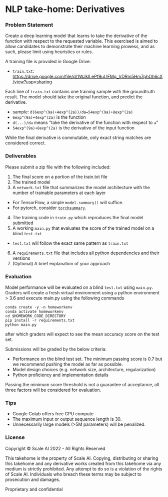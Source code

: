 # NLP take-home: Derivatives

### Problem Statement

Create a deep learning model that learns to take the derivative of the function with respect to the requested variable. 
This exercised is aimed to allow candidates to demonstrate their machine learning prowess, and as such, please limit
using heuristics or rules.

A training file is provided in Google Drive:
* `train.txt`: https://drive.google.com/file/d/1WJklLePf9uLlFMg_IrDRm5Hm7phOh6cX/view?usp=sharing

Each line of `train.txt` contains one training sample with the groundtruth result. 
The model should take the original function, and predict the derivative.

* sample: `d(6exp^(9a)+4exp^(2a))/da=54exp^(9a)+8exp^(2a)`
* `6exp^(9a)+4exp^(2a)` is the function
* `d(...)/da` means "take the derivative of the function with respect to `a`"
* `54exp^(9a)+8exp^(2a)` is the derivative of the input function

While the final derivative is commutable, only exact string matches are considered correct.

### Deliverables

Please submit a zip file with the following included:

1. The final score on a portion of the train.txt file
2. The trained model
3. A `network.txt` file that summarizes the model architecture with the number of trainable parameters at each layer
  * For TensorFlow, a simple `model.summary()` will suffice.
  * For pytorch, consider [`torchsummary`](https://github.com/sksq96/pytorch-summary).
4. The training code in `train.py`  which reproduces the final model submitted
5. A working `main.py` that evaluates the score of the trained model on a blind `test.txt`
  * `test.txt` will follow the exact same pattern as `train.txt`
6. A `requirements.txt` file that includes all python dependencies and their versions
7. (Optional) A brief explanation of your approach

### Evaluation

Model performance will be evaluated on a blind `test.txt` using `main.py`. Graders will create a fresh 
virtual environment using a python environment > 3.6 and execute main.py using the following commands
```
conda create -y -n homeworkenv
conda activate homeworkenv
cd $HOMEWORK_CODE_DIRECTORY
pip install -r requirements.txt
python main.py  
``` 

after which graders will expect to see the mean accuracy score on the test set. 

Submissions will be graded by the below criteria:
   * Performance on the blind test set. The minimum passing score is 0.7 but we recommend pushing the model as far as possible.
   * Model design choices (e.g. network size, architecture, regularization)
   * Python proficiency and implementation details

Passing the minimum score threshold is not a guarantee of acceptance, all three factors will be considered for evaluation.	 

### Tips
* Google Colab offers free GPU compute
* The maximum input or output sequence length is 30.
* Unnecessarily large models (>5M parameters) will be penalized.


### License
Copyright © Scale AI 2022 - All Rights Reserved

This takehome is the property of Scale AI. Copying, distributing or sharing this takehome 
and any derivative works created from this takehome via any medium is strictly prohibited. 
Any attempt to do so is a violation of the rights of Scale AI. Individuals who breach these 
terms may be subject to prosecution and damages.

Proprietary and confidential